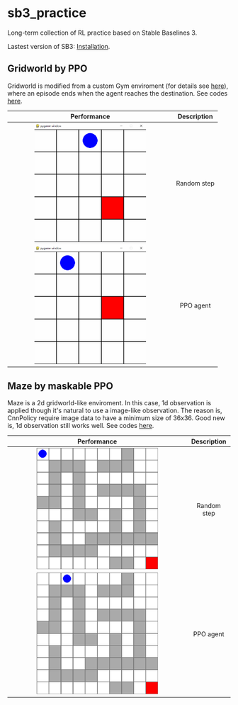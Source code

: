 # sb3_practice
Long-term collection of RL practice based on Stable Baselines 3.

Lastest version of SB3: [Installation](https://stable-baselines3.readthedocs.io/en/master/guide/install.html).

## Gridworld by PPO
Gridworld is modified from a custom Gym enviroment (for details see [here](https://gymnasium.farama.org/tutorials/gymnasium_basics/environment_creation/)),
where an episode ends when the agent reaches the destination.
See codes [here](https://github.com/wwsyan/sb3_practice/tree/main/gridworld_ppo).

| Performance | Description |
| :---------: | :---------: |
| <img src="images/gridworld_random.gif" width="70%" height="70%"> | Random step |
| <img src="images/gridworld_ppo.gif" width="70%" height="70%"> | PPO agent |

## Maze by maskable PPO
Maze is a 2d gridworld-like enviroment. 
In this case, 1d observation is applied though it's natural to use a image-like observation.
The reason is, CnnPolicy require image data to have a minimum size of 36x36.
Good new is, 1d observation still works well. 
See codes [here](https://github.com/wwsyan/sb3_practice/tree/main/maze_ppo).

| Performance | Description |
| :---------: | :---------: |
| <img src="images/maze_random.gif" width="70%" height="70%"> | Random step |
| <img src="images/maze_ppo.gif" width="70%" height="70%"> | PPO agent |









